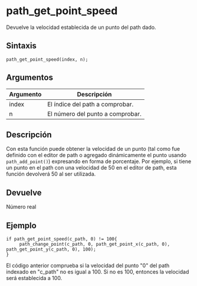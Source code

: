 # path_get_point_speed

Devuelve la velocidad establecida de un punto del path dado.

## Sintaxis

  
```gml  
path_get_point_speed(index, n);  
```  

## Argumentos

Argumento|Descripción|  
---|---|  
index|El índice del path a comprobar.|  
n|El número del punto a comprobar.|  

## Descripción

Con esta función puede obtener la velocidad de un punto (tal como fue definido con el editor de path o agregado dinámicamente el punto usando `path_add_point()`) expresando en forma de porcentaje. Por ejemplo, si tiene un punto en el path con una velocidad de 50 en el editor de path, esta función devolverá 50 al ser utilizada.

## Devuelve

Número real

## Ejemplo

  
```gml  
if path_get_point_speed(c_path, 0) != 100{  
     path_change_point(c_path, 0, path_get_point_x(c_path, 0), path_get_point_y(c_path, 0), 100);  
}  
```  
El código anterior comprueba si la velocidad del punto "0" del path indexado en "c_path" no es igual a 100. Si no es 100, entonces la velocidad será establecida a 100.